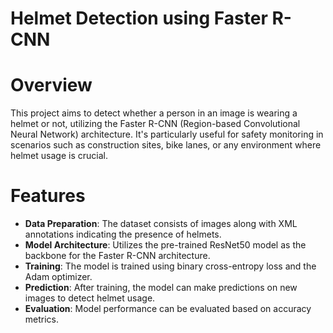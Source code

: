 # Helmet Detection using Faster R-CNN
# Overview
This project aims to detect whether a person in an image is wearing a helmet or not, utilizing the Faster R-CNN (Region-based Convolutional Neural Network) architecture. It's particularly useful for safety monitoring in scenarios such as construction sites, bike lanes, or any environment where helmet usage is crucial.

# Features
*   **Data Preparation**: The dataset consists of images along with XML annotations indicating the presence of helmets.
*   **Model Architecture**: Utilizes the pre-trained ResNet50 model as the backbone for the Faster R-CNN architecture.
*   **Training**: The model is trained using binary cross-entropy loss and the Adam optimizer.
*   **Prediction**: After training, the model can make predictions on new images to detect helmet usage.
*   **Evaluation**: Model performance can be evaluated based on accuracy metrics.
